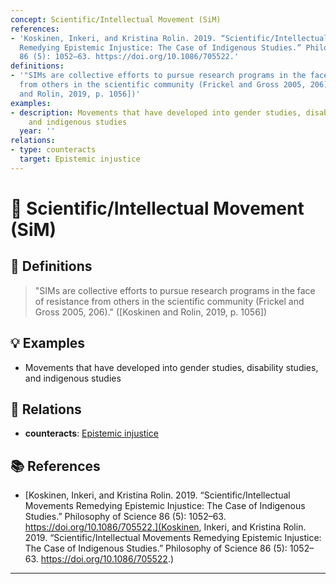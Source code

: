 ```yaml
---
concept: Scientific/Intellectual Movement (SiM)
references:
- 'Koskinen, Inkeri, and Kristina Rolin. 2019. “Scientific/Intellectual Movements
  Remedying Epistemic Injustice: The Case of Indigenous Studies.” Philosophy of Science
  86 (5): 1052–63. https://doi.org/10.1086/705522.'
definitions:
- '"SIMs are collective efforts to pursue research programs in the face of resistance
  from others in the scientific community (Frickel and Gross 2005, 206)." ([Koskinen
  and Rolin, 2019, p. 1056])'
examples:
- description: Movements that have developed into gender studies, disability studies,
    and indigenous studies
  year: ''
relations:
- type: counteracts
  target: Epistemic injustice
---
```


# 🧠 Scientific/Intellectual Movement (SiM)

## 📖 Definitions

> "SIMs are collective efforts to pursue research programs in the face of resistance from others in the scientific community (Frickel and Gross 2005, 206)." ([Koskinen and Rolin, 2019, p. 1056])

## 💡 Examples

- Movements that have developed into gender studies, disability studies, and indigenous studies

## 🔗 Relations

- **counteracts**: [Epistemic injustice](./epistemic-injustice.md)

## 📚 References

- [Koskinen, Inkeri, and Kristina Rolin. 2019. “Scientific/Intellectual Movements Remedying Epistemic Injustice: The Case of Indigenous Studies.” Philosophy of Science 86 (5): 1052–63. https://doi.org/10.1086/705522.](Koskinen, Inkeri, and Kristina Rolin. 2019. “Scientific/Intellectual Movements Remedying Epistemic Injustice: The Case of Indigenous Studies.” Philosophy of Science 86 (5): 1052–63. https://doi.org/10.1086/705522.)


---

<script src="https://giscus.app/client.js"
        data-repo="natesheehan/conceptcartography"
        data-repo-id="R_kgDOPB5QiQ"
        data-category="General"
        data-category-id="DIC_kwDOPB5Qic4CsAxd"
        data-mapping="pathname"
        data-strict="0"
        data-reactions-enabled="1"
        data-emit-metadata="0"
        data-input-position="bottom"
        data-theme="catppuccin_mocha"
        data-lang="en"
        crossorigin="anonymous"
        async>
</script>
